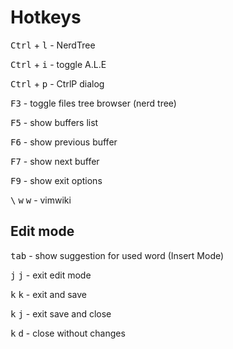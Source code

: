 Hotkeys
=======

<kbd>Ctrl</kbd> + <kbd>l</kbd> - NerdTree

<kbd>Ctrl</kbd> + <kbd>i</kbd> - toggle A.L.E

<kbd>Ctrl</kbd> + <kbd>p</kbd> - CtrlP dialog

<kbd>F3</kbd> - toggle files tree browser (nerd tree)

<kbd>F5</kbd> - show buffers list

<kbd>F6</kbd> - show previous buffer

<kbd>F7</kbd> - show next buffer

<kbd>F9</kbd> - show exit options

<kbd>\\</kbd> <kbd>w</kbd> <kbd>w</kbd> - vimwiki


Edit mode
---------

<kbd>tab</kbd> - show suggestion for used word (Insert Mode)

<kbd>j</kbd> <kbd>j</kbd> - exit edit mode

<kbd>k</kbd> <kbd>k</kbd> - exit and save

<kbd>k</kbd> <kbd>j</kbd> - exit save and close

<kbd>k</kbd> <kbd>d</kbd> - close without changes


